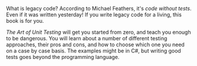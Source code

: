 What is legacy code? According to Michael Feathers, it's *code without tests*. Even if it was written yesterday! If you write legacy code for a living, this book is for you.

*The Art of Unit Testing* will get you started from zero, and teach you enough to be dangerous. You will learn about a number of different testing approaches, their pros and cons, and how to choose which one you need on a case by case basis. The examples might be in C#, but writing good tests goes beyond the programming language.